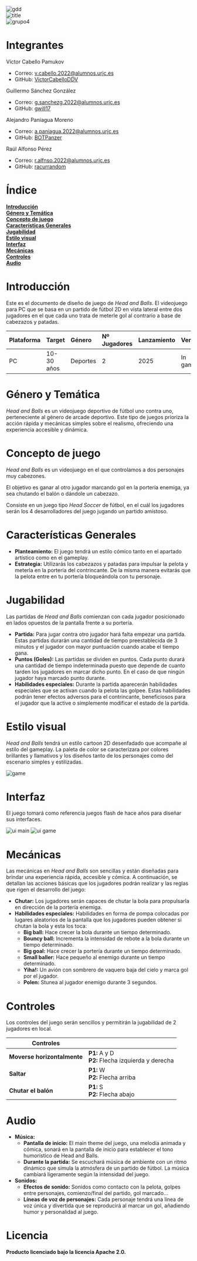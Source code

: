 ![gdd](https://raw.githubusercontent.com/racurrandom/Head-and-Balls/main/GDD/gdd.gif)  
![title](https://raw.githubusercontent.com/racurrandom/Head-and-Balls/main/GDD/title.gif)  
![grupo4](https://raw.githubusercontent.com/racurrandom/Head-and-Balls/main/GDD/grupo4.gif)  

# Integrantes

Víctor Cabello Pamukov
- Correo: v.cabello.2022@alumnos.urjc.es
- GitHub: [VictorCabelloDDV](https://github.com/VictorCabelloDDV/)

Guillermo Sánchez González
- Correo: g.sanchezg.2022@alumnos.urjc.es
- GitHub: [gwill17](https://github.com/gwill17/)

Alejandro Paniagua Moreno
- Correo: a.paniagua.2022@alumnos.urjc.es
- GitHub: [BOTPanzer](https://github.com/BOTPanzer/)

Raúl Alfonso Pérez
- Correo: r.alfnso.2022@alumnos.urjc.es
- GitHub: [racurrandom](https://github.com/racurrandom/)

# Índice

[**Introducción**](#introducción)  
[**Género y Temática**](#género-y-temática)  
[**Concepto de juego**](#concepto-de-juego)  
[**Características Generales**](#características-generales)  
[**Jugabilidad**](#jugabilidad)  
[**Estilo visual**](#estilo-visual)  
[**Interfaz**](#interfaz)  
[**Mecánicas**](#mecánicas)  
[**Controles**](#controles)  
[**Audio**](#audio)

# Introducción

Este es el documento de diseño de juego de *Head and Balls*. El videojuego para PC que se basa en un partido de fútbol 2D en vista lateral entre dos jugadores en el que cada uno trata de meterle gol al contrario a base de cabezazos y patadas.

| Plataforma | Target | Género | Nº Jugadores | Lanzamiento | Ventas | Pegi |
| :---- | :---- | :---- | :---- | :---- | :---- | :---- |
| PC | 10-30 años | Deportes | 2 | 2025 | In game | Pegi 7 |

# Género y Temática

*Head and Balls* es un videojuego deportivo de fútbol uno contra uno, perteneciente al género de arcade deportivo. Este tipo de juegos prioriza la acción rápida y mecánicas simples sobre el realismo, ofreciendo una experiencia accesible y dinámica.

# Concepto de juego

*Head and Balls* es un videojuego en el que controlamos a dos personajes muy cabezones.

El objetivo es ganar al otro jugador marcando gol en la portería enemiga, ya sea chutando el balón o dándole un cabezazo.

Consiste en un juego tipo *Head Soccer* de fútbol, en el cuál los jugadores serán los 4 desarrolladores del juego jugando un partido amistoso.

# Características Generales

* **Planteamiento:** El juego tendrá un estilo cómico tanto en el apartado artístico como en el gameplay.  
* **Estrategia:** Utilizarás los cabezazos y patadas para impulsar la pelota y meterla en la portería del contrincante. De la misma manera evitarás que la pelota entre en tu portería bloqueándola con tu personaje.

# Jugabilidad

Las partidas de *Head and Balls* comienzan con cada jugador posicionado en lados opuestos de la pantalla frente a su portería.   
	

* **Partida:** Para jugar contra otro jugador hará falta empezar una partida. Estas partidas durarán una cantidad de tiempo preestablecida de 3 minutos y el jugador con mayor puntuación cuando acabe el tiempo gana.  
* **Puntos (Goles):** Las partidas se dividen en puntos. Cada punto durará una cantidad de tiempo indeterminada puesto que depende de cuanto tarden los jugadores en marcar dicho punto. En el caso de que ningún jugador haya marcado punto durante.  
* **Habilidades especiales:** Durante la partida aparecerán habilidades especiales que se activan cuando la pelota las golpee. Estas habilidades podrán tener efectos adversos para el contrincante, beneficiosos para el jugador que la active o simplemente modificar el estado de la partida.

# Estilo visual

*Head and Balls* tendrá un estilo cartoon 2D desenfadado que acompañe al estilo del gameplay. La paleta de color se caracterizara por colores brillantes y llamativos y los diseños tanto de los personajes como del escenario simples y estilizadas.

![game](https://raw.githubusercontent.com/racurrandom/Head-and-Balls/main/GDD/game.png)

# Interfaz

El juego tomará como referencia juegos flash de hace años para diseñar sus interfaces.

![ui main](https://raw.githubusercontent.com/racurrandom/Head-and-Balls/main/GDD/ui_main.png)
![ui game](https://raw.githubusercontent.com/racurrandom/Head-and-Balls/main/GDD/ui_game.png)

# Mecánicas

Las mecánicas en *Head and Balls* son sencillas y están diseñadas para brindar una experiencia rápida, accesible y cómica. A continuación, se detallan las acciones básicas que los jugadores podrán realizar y las reglas que rigen el desarrollo del juego:

* **Chutar:** Los jugadores serán capaces de chutar la bola para propulsarla en dirección de la portería enemiga.  
* **Habilidades especiales:** Habilidades en forma de pompa colocadas por lugares aleatorios de la pantalla que los jugadores pueden obtener si chutan la bola y esta los toca:  
  * **Big ball:** Hace crecer la bola durante un tiempo determinado.  
  * **Bouncy ball:** Incrementa la intensidad de rebote a la bola durante un tiempo determinado.  
  * **Big goal:** Hace crecer la portería durante un tiempo determinado.  
  * **Small baller:** Hace pequeño al enemigo durante un tiempo determinado.  
  * **Yiha\!:** Un avión con sombrero de vaquero baja del cielo y marca gol por el jugador.  
  * **Polen:** Stunea al jugador enemigo durante 3 segundos. 

# Controles

Los controles del juego serán sencillos y permitirán la jugabilidad de 2 jugadores en local.

| Controles |  |
| ----- | :---- |
| **Moverse horizontalmente** | **P1:** A y D<br>**P2:** Flecha izquierda y derecha |
| **Saltar** | **P1:** W<br>**P2:** Flecha arriba |
| **Chutar el balón** | **P1:** S<br>**P2:** Flecha abajo

# Audio

* **Música:**  
  * **Pantalla de inicio:** El main theme del juego, una melodía animada y cómica, sonará en la pantalla de inicio para establecer el tono humorístico de Head and Balls.  
  * **Durante la partida:** Se escuchará música de ambiente con un ritmo dinámico que simula la atmósfera de un partido de fútbol. La música cambiará ligeramente según la intensidad del juego.  
* **Sonidos:**  
  * **Efectos de sonido:** Sonidos como contacto con la pelota, golpes entre personajes, comienzo/final del partido, gol marcado…  
  * **Líneas de voz de personajes:** Cada personaje tendrá una línea de voz única y divertida que se reproducirá al marcar un gol, añadiendo humor y personalidad al juego.

# Licencia
 
**Producto licenciado bajo la licencia Apache 2.0.**
